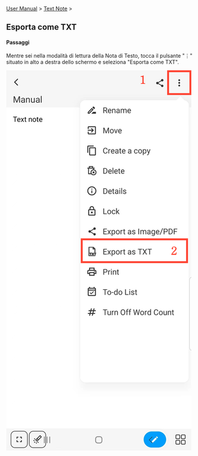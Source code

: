 [User Manual](/dragonnest/drawnote/manual/en) > [Text Note](/dragonnest/drawnote/manual/en/text_note) >

Esporta come TXT
---
#### Passaggi

Mentre sei nella modalità di lettura della Nota di Testo, tocca il pulsante "⋮" situato in alto a destra dello schermo e seleziona "Esporta come TXT".

![](imgs/export_as_txt1.png)